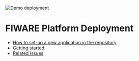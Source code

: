 ![Demo deployment](https://github.com/FIWARE-Ops/marinera/actions/workflows/deploy.yaml/badge.svg)

# FIWARE Platform Deployment


- [How to set-up a new application in the repository](./documentation/APP_SETUP.md)
- [Getting started](./documentation/GETTING_STARTED.md)
- [Related Issues](./documentation/RELATED_ISSUES.md)
